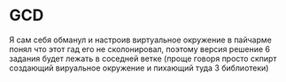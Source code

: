 # GCD
Я сам себя обманул и настроив виртуальное окружение в пайчарме понял что этот гад его не сколонировал, поэтому версия решение 6 задания будет лежать в соседней ветке (проще говоря просто скпирт создающий вируальное окружение и пихающий туда 3 библиотеки)
